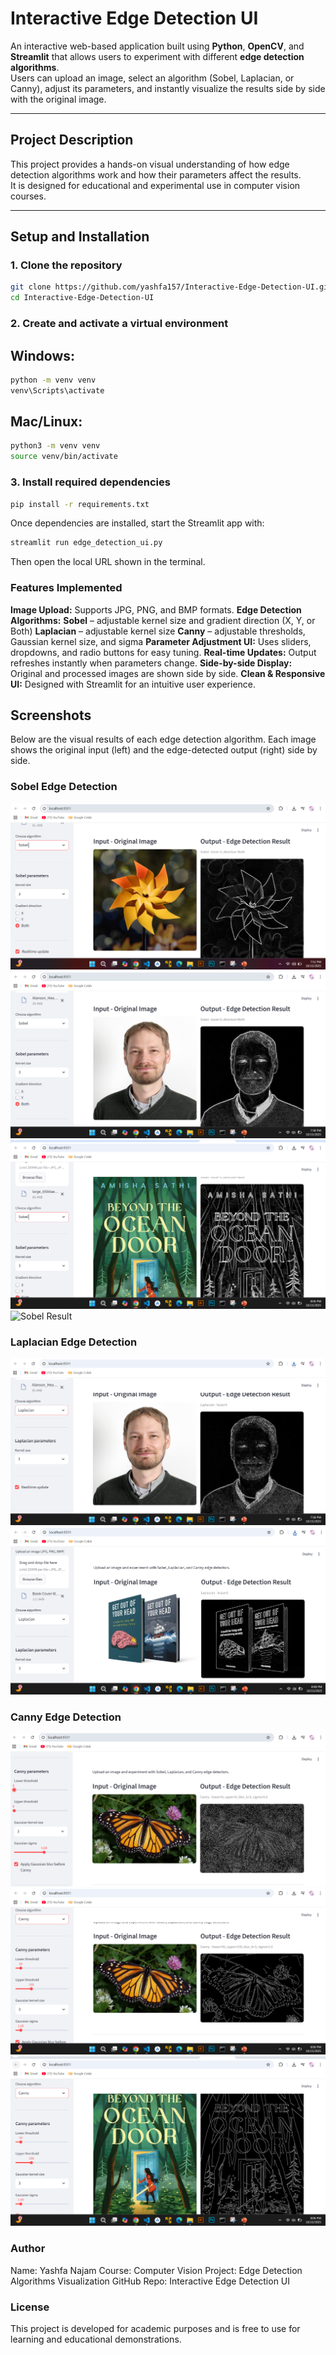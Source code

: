 # Interactive Edge Detection UI

An interactive web-based application built using **Python**, **OpenCV**, and **Streamlit** that allows users to experiment with different **edge detection algorithms**.  
Users can upload an image, select an algorithm (Sobel, Laplacian, or Canny), adjust its parameters, and instantly visualize the results side by side with the original image.

---

## Project Description

This project provides a hands-on visual understanding of how edge detection algorithms work and how their parameters affect the results.  
It is designed for educational and experimental use in computer vision courses.

---

## Setup and Installation

### 1. Clone the repository
```bash
git clone https://github.com/yashfa157/Interactive-Edge-Detection-UI.git
cd Interactive-Edge-Detection-UI
```

### 2. Create and activate a virtual environment

## Windows:

```bash
python -m venv venv
venv\Scripts\activate
```
## Mac/Linux:
```bash
python3 -m venv venv
source venv/bin/activate
```
### 3. Install required dependencies
```bash
pip install -r requirements.txt
```

Once dependencies are installed, start the Streamlit app with:
```bash
streamlit run edge_detection_ui.py
```
Then open the local URL shown in the terminal.

### Features Implemented

**Image Upload:** Supports JPG, PNG, and BMP formats.
**Edge Detection Algorithms:**
**Sobel** – adjustable kernel size and gradient direction (X, Y, or Both)
**Laplacian** – adjustable kernel size
**Canny** – adjustable thresholds, Gaussian kernel size, and sigma
**Parameter Adjustment UI:** Uses sliders, dropdowns, and radio buttons for easy tuning.
**Real-time Updates:** Output refreshes instantly when parameters change.
**Side-by-side Display:** Original and processed images are shown side by side.
**Clean & Responsive UI:** Designed with Streamlit for an intuitive user experience.

## Screenshots


Below are the visual results of each edge detection algorithm.
Each image shows the original input (left) and the edge-detected output (right) side by side.

### Sobel Edge Detection
![Sobel Result](Outputs/Sobel.png)
![Sobel Result](Outputs/Sobel(2).png)
![Sobel Result](Outputs/Sobel(3).png)
![Sobel Result](Outputs/"Sobel_y_direction".png)

### Laplacian Edge Detection
![Laplacian Result](Outputs/Laplacian.png)
![Laplacian Result](Outputs/Laplacian(2).png)

### Canny Edge Detection
![Canny Result](Outputs/Canny.png)
![Canny Result](Outputs/Canny(2).png)
![Canny Result](Outputs/Canny(3).png)

### Author

Name: Yashfa Najam
Course: Computer Vision
Project: Edge Detection Algorithms Visualization
GitHub Repo: Interactive Edge Detection UI

### License

This project is developed for academic purposes and is free to use for learning and educational demonstrations.